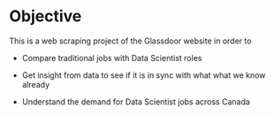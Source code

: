 # Objective
This is a web scraping project of the Glassdoor website in order to

- Compare traditional jobs with Data Scientist roles

- Get insight from data to see if it is in sync with what what we know already

- Understand the demand for Data Scientist jobs across Canada 
